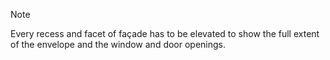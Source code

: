 <span class="caps">Note</span>

Every recess and facet of façade has to be elevated to show the full extent of the envelope and the window and door openings.